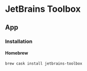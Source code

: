 # JetBrains Toolbox

## App

### Installation

#### Homebrew

```sh
brew cask install jetbrains-toolbox
```
